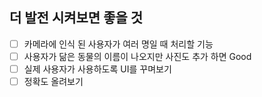 ## 더 발전 시켜보면 좋을 것
- [ ] 카메라에 인식 된 사용자가 여러 명일 때 처리할 기능
- [ ] 사용자가 닮은 동물의 이름이 나오지만 사진도 추가 하면 Good
- [ ] 실제 사용자가 사용하도록 UI를 꾸며보기
- [ ] 정확도 올려보기
